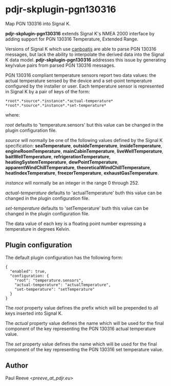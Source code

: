 # pdjr-skplugin-pgn130316

Map PGN 130316 into Signal K.

**pdjr-skplugin-pgn130316** extends Signal K's NMEA 2000 interface by
adding support for PGN 130316 Temperature, Extended Range.

Versions of Signal K which use [canboatjs]() are able to parse
PGN 130316 messages, but lack the ability to interpolate the
derived data into the Signal K data model.
**pdjr-skplugin-pgn130316** addresses this issue by generating
key/value pairs from parsed PGN 130316 messages.

PGN 130316 compliant temperature sensors report two data values:
the actual temperature sensed by the device and a set-point
temperature configured by the installer or user.
Each temperature sensor is represented in Signal K by a pair of
keys of the form:

```
*root*.*source*.*instance*.*actual-temperature*
*root*.*source*.*instance*.*set-temperature*
```

where:

*root* defaults to 'temperature.sensors' but this value can be changed
in the plugin configuration file. 

*source* will normally be one of the following values defined by the
Signal K specification:
**seaTemperature**,
**outsideTemperature**,
**insideTemperature**,
**engineRoomTemperature**,
**mainCabinTemperature**,
**liveWellTemperature**,
**baitWellTemperature**,
**refrigerationTemperature**,
**heatingSystemTemperature**,
**dewPointTemperature**,
**apparentWindChillTemperature**,
**theoreticalWindChillTemperature**,
**heatIndexTemperature**,
**freezerTemperature**,
**exhaustGasTemperature**.

*instance* will normally be an integer in the range 0 through 252.

*actual-temperature* defaults to 'actualTemperature' buth this value
can be changed in the plugin configuration file.

*set-temperature* defaults to 'setTemperature' buth this value
can be changed in the plugin configuration file.

The data value of each key is a floating point number expressing a
temperature in degrees Kelvin.

## Plugin configuration

The default plugin configuration has the following form:
```
{
  "enabled": true,
  "configuration: {
    "root": "temperature.sensors",
    "actual-temperature": "actualTemperature",
    "set-temperature": "setTemperature"
  }
}
```

The *root* property value defines the prefix which will be prepended to
all keys inserted into Signal K.

The *actual* property value defines the name which will be used
for the final component of the key representing the PGN 130316 actual
temperature value.

The *set* property value defines the name which will be used for the
final component of the key representing the PGN 130316 set temperature
value.

## Author

Paul Reeve <*preeve_at_pdjr.eu*>

